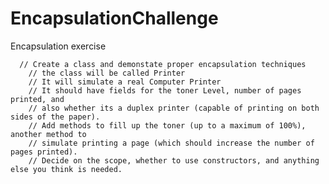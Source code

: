 # EncapsulationChallenge
Encapsulation exercise
        
      // Create a class and demonstate proper encapsulation techniques
        // the class will be called Printer
        // It will simulate a real Computer Printer
        // It should have fields for the toner Level, number of pages printed, and
        // also whether its a duplex printer (capable of printing on both sides of the paper).
        // Add methods to fill up the toner (up to a maximum of 100%), another method to
        // simulate printing a page (which should increase the number of pages printed).
        // Decide on the scope, whether to use constructors, and anything else you think is needed.
